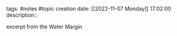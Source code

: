tags: #notes #topic
creation date: [[2022-11-07 Monday]] 17:02:00
description::

excerpt from the Water Margin